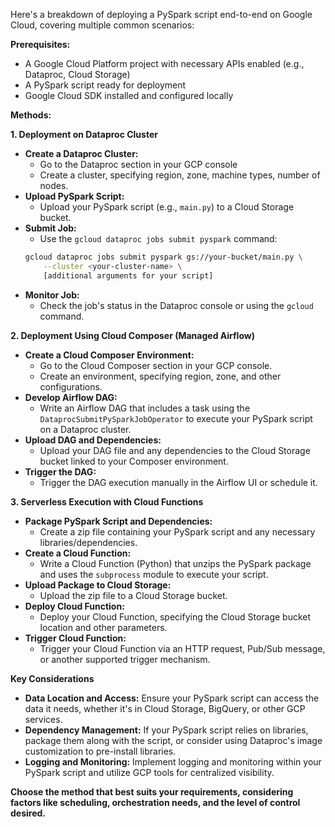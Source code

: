 Here's a breakdown of deploying a PySpark script end-to-end on Google Cloud, covering multiple common scenarios:

**Prerequisites:**

* A Google Cloud Platform project with necessary APIs enabled (e.g., Dataproc, Cloud Storage)
* A PySpark script ready for deployment
* Google Cloud SDK installed and configured locally

**Methods:**

**1. Deployment on Dataproc Cluster**

* **Create a Dataproc Cluster:**
    * Go to the Dataproc section in your GCP console
    * Create a cluster, specifying region, zone, machine types, number of nodes.
* **Upload PySpark Script:**
    * Upload your PySpark script (e.g., `main.py`) to a Cloud Storage bucket.
* **Submit Job:**
    * Use the `gcloud dataproc jobs submit pyspark` command:
    ```bash
    gcloud dataproc jobs submit pyspark gs://your-bucket/main.py \
        --cluster <your-cluster-name> \
        [additional arguments for your script] 
    ```
* **Monitor Job:**
    * Check the job's status in the Dataproc console or using the `gcloud` command.

**2. Deployment Using Cloud Composer (Managed Airflow)**

* **Create a Cloud Composer Environment:**
    * Go to the Cloud Composer section in your GCP console.
    * Create an environment, specifying region, zone, and other configurations.
* **Develop Airflow DAG:**
    * Write an Airflow DAG that includes a task using the `DataprocSubmitPySparkJobOperator` to execute your PySpark script on a Dataproc cluster.
* **Upload DAG and Dependencies:**
   * Upload your DAG file and any dependencies to the Cloud Storage bucket linked to your Composer environment.
* **Trigger the DAG:**
    * Trigger the DAG execution manually in the Airflow UI or schedule it.

**3. Serverless Execution with Cloud Functions**

* **Package PySpark Script and Dependencies:**
    * Create a zip file containing your PySpark script and any necessary libraries/dependencies.
* **Create a Cloud Function:**
    * Write a Cloud Function (Python) that unzips the PySpark package and uses the `subprocess` module to execute your script.
* **Upload Package to Cloud Storage:** 
    * Upload the zip file to a Cloud Storage bucket.
* **Deploy Cloud Function:**
    * Deploy your Cloud Function, specifying the Cloud Storage bucket location and other parameters. 
* **Trigger Cloud Function:**
    * Trigger your Cloud Function via an HTTP request, Pub/Sub message, or another supported trigger mechanism.

**Key Considerations**

* **Data Location and Access:** Ensure your PySpark script can access the data it needs, whether it's in Cloud Storage, BigQuery, or other GCP services.
* **Dependency Management:** If your PySpark script relies on libraries, package them along with the script, or consider using Dataproc's image customization to pre-install libraries.
* **Logging and Monitoring:** Implement logging and monitoring within your PySpark script and utilize GCP tools for centralized visibility.

**Choose the method that best suits your requirements, considering factors like scheduling, orchestration needs, and the level of control desired.** 
